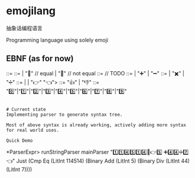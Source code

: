 # emojilang
抽象话编程语言

Programming language using solely emoji

## EBNF (as for now)
<expr> ::= <equality>
<equality> ::= <relational> 
             | <relational> "🙆" <relational>  // equal
             | <relational> "🙅" <relational> // not equal
<relational> ::= <adds> // TODO
<adds> ::= <muls> | <adds> "➕" <muls> | <adds> "➖" <muls>
<muls> ::= <atom> | <muls> "✖️" <atom> | <muls> "➗" <atom>
<atom> ::= <bool> | <digit> | "👉" <expr> "👈">
<bool> ::= "👍" | "👎"
<digit> ::= "0️⃣"|"1️⃣"|"2️⃣"|"3️⃣"|"4️⃣"|"5️⃣"|"6️⃣"|"7️⃣"|"8️⃣"|"9️⃣"
```

# Current state
Implementing parser to generate syntax tree.

Most of above syntax is already working, actively adding more syntax for real world uses.

Quick Demo
```
*ParserExpr> runStringParser mainParser "1️⃣1️⃣4️⃣5️⃣1️⃣4️⃣🙆👉5️⃣ ➕4️⃣4️⃣➗7️⃣👈"
Just (Cmp Eq (LitInt 114514) (Binary Add (LitInt 5) (Binary Div (LitInt 44) (LitInt 7))))
```
